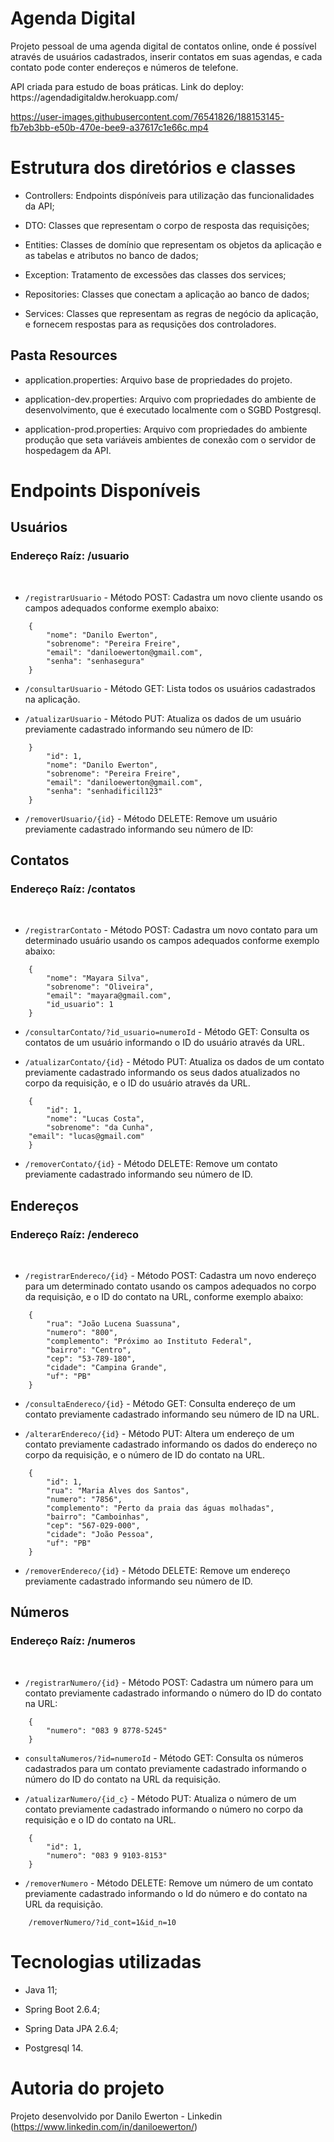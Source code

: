 <h1>Agenda Digital</h1>

<p>Projeto pessoal de uma agenda digital de contatos online, onde é possível através de usuários cadastrados, inserir contatos em suas agendas, e cada contato pode conter endereços e números de telefone.</p>

<p>API criada para estudo de boas práticas. Link do deploy: https://agendadigitaldw.herokuapp.com/</p>



https://user-images.githubusercontent.com/76541826/188153145-fb7eb3bb-e50b-470e-bee9-a37617c1e66c.mp4



<h1>Estrutura dos diretórios e classes</h1>

* Controllers: Endpoints dispóníveis para utilização das funcionalidades da API;

* DTO: Classes que representam o corpo de resposta das requisições;

* Entities: Classes de domínio que representam os objetos da aplicação e as tabelas e atributos no banco de dados;

* Exception: Tratamento de excessões das classes dos services;

* Repositories: Classes que conectam a aplicação ao banco de dados;

* Services: Classes que representam as regras de negócio da aplicação, e fornecem respostas para as requsições dos controladores.

<h2>Pasta Resources</h2>

* application.properties: Arquivo base de propriedades do projeto.

* application-dev.properties: Arquivo com propriedades do ambiente de desenvolvimento, que é executado localmente com o SGBD Postgresql.

* application-prod.properties: Arquivo com propriedades do ambiente produção que seta variáveis ambientes de conexão com o servidor de hospedagem da API.

<h1>Endpoints Disponíveis</h1>

<h2>Usuários</h2>

<h3>Endereço Raíz: /usuario</h3>
<br>

* <code>/registrarUsuario</code> - Método POST: Cadastra um novo cliente usando os campos adequados conforme exemplo abaixo:

~~~
    {
        "nome": "Danilo Ewerton",
        "sobrenome": "Pereira Freire",
        "email": "daniloewerton@gmail.com",
        "senha": "senhasegura"
    }
~~~

* <code>/consultarUsuario</code> - Método GET: Lista todos os usuários cadastrados na aplicação.

* <code>/atualizarUsuario</code> - Método PUT: Atualiza os dados de um usuário previamente cadastrado informando seu número de ID:

~~~
    }
        "id": 1,
        "nome": "Danilo Ewerton",
        "sobrenome": "Pereira Freire",
        "email": "daniloewerton@gmail.com",
        "senha": "senhadificil123"
    }
~~~

* <code>/removerUsuario/{id}</code> - Método DELETE: Remove um usuário previamente cadastrado informando seu número de ID:

<h2>Contatos</h2>

<h3>Endereço Raíz: /contatos</h3>
<br>

* <code>/registrarContato</code> - Método POST: Cadastra um novo contato para um determinado usuário usando os campos adequados conforme exemplo abaixo:

~~~
    {
        "nome": "Mayara Silva",
        "sobrenome": "Oliveira",
        "email": "mayara@gmail.com",
        "id_usuario": 1
    }
~~~

* <code>/consultarContato/?id_usuario=numeroId</code> - Método GET: Consulta os contatos de um usuário informando o ID do usuário através da URL.

* <code>/atualizarContato/{id}</code> - Método PUT: Atualiza os dados de um contato previamente cadastrado informando os seus dados atualizados no corpo da requisição, e o ID do usuário através da URL.

~~~
    {
        "id": 1,
        "nome": "Lucas Costa",
        "sobrenome": "da Cunha",
	"email": "lucas@gmail.com"
    }
~~~

* <code>/removerContato/{id}</code> - Método DELETE: Remove um contato previamente cadastrado informando seu número de ID.

<h2>Endereços</h2>

<h3>Endereço Raíz: /endereco</h3>
<br>

* <code>/registrarEndereco/{id}</code> - Método POST: Cadastra um novo endereço para um determinado contato usando os campos adequados no corpo da requisição, e o ID do contato na URL, conforme exemplo abaixo:

~~~
    {
        "rua": "João Lucena Suassuna",
        "numero": "800",
        "complemento": "Próximo ao Instituto Federal",
        "bairro": "Centro",
        "cep": "53-789-180",
        "cidade": "Campina Grande",
        "uf": "PB"
    }
~~~ 

* <code>/consultaEndereco/{id}</code> - Método GET: Consulta endereço de um contato previamente cadastrado informando seu número de ID na URL.

* <code>/alterarEndereco/{id}</code> - Método PUT: Altera um endereço de um contato previamente cadastrado informando os dados do endereço no corpo da requisição, e o número de ID do contato na URL.

~~~
    {
        "id": 1,
        "rua": "Maria Alves dos Santos",
        "numero": "7856",
        "complemento": "Perto da praia das águas molhadas",
        "bairro": "Camboinhas",
        "cep": "567-029-000",
        "cidade": "João Pessoa",
        "uf": "PB"
    }
~~~

* <code>/removerEndereco/{id}</code> - Método DELETE: Remove um endereço previamente cadastrado informando seu número de ID.

<h2>Números</h2>

<h3>Endereço Raíz: /numeros</h3>
<br>

* <code>/registrarNumero/{id}</code> - Método POST: Cadastra um número para um contato previamente cadastrado informando o número do ID do contato na URL:

~~~
    {
        "numero": "083 9 8778-5245"
    }
~~~

* <code>consultaNumeros/?id=numeroId</code> - Método GET: Consulta os números cadastrados para um contato previamente cadastrado informando o número do ID do contato na URL da requisição.

* <code>/atualizarNumero/{id_c}</code> - Método PUT: Atualiza o número de um contato previamente cadastrado informando o número no corpo da requisição e o ID do contato na URL.

~~~
    {
        "id": 1,
        "numero": "083 9 9103-8153"
    }
~~~

* <code>/removerNumero</code> - Método DELETE: Remove um número de um contato previamente cadastrado informando o Id do número e do contato na URL da requisição.

~~~
    /removerNumero/?id_cont=1&id_n=10
~~~

<h1>Tecnologias utilizadas</h1>

* Java 11;

* Spring Boot 2.6.4;

* Spring Data JPA 2.6.4;

* Postgresql 14.

<h1>Autoria do projeto</h1>

Projeto desenvolvido por Danilo Ewerton - Linkedin (https://www.linkedin.com/in/daniloewerton/)
